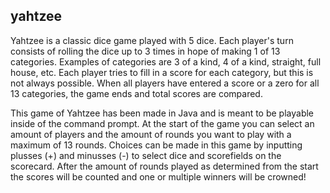 ## yahtzee

Yahtzee is a classic dice game played with 5 dice. Each player's turn consists of rolling the dice up to 3 times in hope of making 1 of 13 categories. Examples of categories are 3 of a kind, 4 of a kind, straight, full house, etc. Each player tries to fill in a score for each category, but this is not always possible. When all players have entered a score or a zero for all 13 categories, the game ends and total scores are compared.

This game of Yahtzee has been made in Java and is meant to be playable inside of the command prompt. At the start of the game you can select an amount of players and the amount of rounds you want to play with a maximum of 13 rounds. Choices can be made in this game by inputting plusses (+) and minusses (-) to select dice and scorefields on the scorecard. After the amount of rounds played as determined from the start the scores will be counted and one or multiple winners will be crowned!

